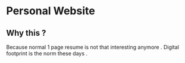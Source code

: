 # Personal Website

## Why this ? 

Because normal 1 page resume is not that interesting anymore . Digital footprint is the norm these days .

